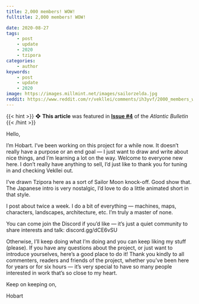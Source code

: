 ```yaml
---
title: 2,000 members! WOW!
fulltitle: 2,000 members! WOW!

date: 2020-08-27
tags:
    - post
    - update
    - 2020
    - tzipora
categories:
    - author
keywords:
    - post
    - update
    - 2020
image: https://images.millmint.net/images/sailorzelda.jpg
reddit: https://www.reddit.com/r/vekllei/comments/ih3yvf/2000_members_wow/
---
```


{{< hint >}}
❖ **This article** was featured in [**Issue #4**](/news/bulletin/2020/4) of the *Atlantic Bulletin*
{{< /hint >}}

Hello,

I’m Hobart. I’ve been working on this project for a while now. It doesn’t really have a purpose or an end goal — I just want to draw and write about nice things, and I’m learning a lot on the way.
Welcome to everyone new here. I don’t really have anything to sell, I’d just like to thank you for tuning in and checking Vekllei out.

I’ve drawn Tzipora here as a sort of Sailor Moon knock-off. Good show that. The Japanese intro is very nostalgic, I’d love to do a little animated short in that style.

I post about twice a week. I do a bit of everything — machines, maps, characters, landscapes, architecture, etc. I’m truly a master of none.

You can come join the Discord if you’d like — it’s just a quiet community to share interests and talk: discord.gg/dCE6vSU

Otherwise, I’ll keep doing what I’m doing and you can keep liking my stuff (please). If you have any questions about the project, or just want to introduce yourselves, here’s a good place to do it!
Thank you kindly to all commenters, readers and friends of the project, whether you’ve been here for years or for six hours — it’s very special to have so many people interested in work that’s so close to my heart.

Keep on keeping on,

Hobart

